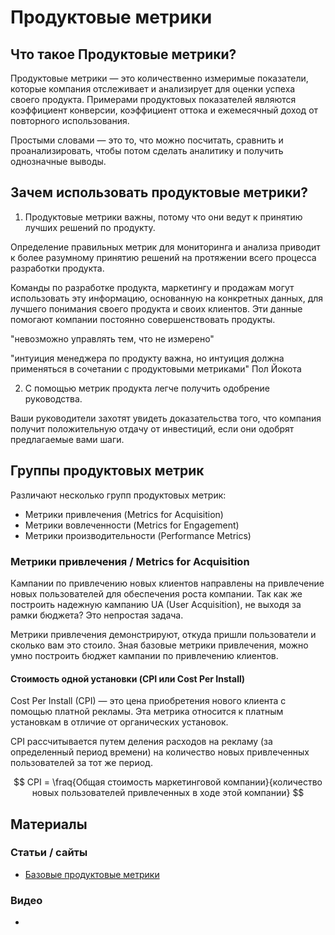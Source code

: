 # Продуктовые метрики

## Что такое Продуктовые метрики?

Продуктовые метрики — это количественно измеримые показатели, которые компания отслеживает и анализирует для оценки успеха своего продукта. Примерами продуктовых показателей являются коэффициент конверсии, коэффициент оттока и ежемесячный доход от повторного использования.

Простыми словами — это то, что можно посчитать, сравнить и проанализировать, чтобы потом сделать аналитику и получить однозначные выводы. 

## Зачем использовать продуктовые метрики?

1. Продуктовые метрики важны, потому что они ведут к принятию лучших решений по продукту.

Определение правильных метрик для мониторинга и анализа приводит к более разумному принятию решений на протяжении всего процесса разработки продукта.

Команды по разработке продукта, маркетингу и продажам могут использовать эту информацию, основанную на конкретных данных, для лучшего понимания своего продукта и своих клиентов. Эти данные помогают компании постоянно совершенствовать продукты.

"невозможно управлять тем, что не измерено"

"интуиция менеджера по продукту важна, но интуиция должна применяться в сочетании с продуктовыми метриками" Пол Йокота


2. С помощью метрик продукта легче получить одобрение руководства.

Ваши руководители захотят увидеть доказательства того, что компания получит положительную отдачу от инвестиций, если они одобрят предлагаемые вами шаги.

## Группы продуктовых метрик

Различают несколько групп продуктовых метрик:
- Метрики привлечения (Metrics for Acquisition)
- Метрики вовлеченности (Metrics for Engagement)
- Метрики производительности (Performance Metrics)

### Метрики привлечения / Metrics for Acquisition

Кампании по привлечению новых клиентов направлены на привлечение новых пользователей для обеспечения роста компании. Так как же построить надежную кампанию UA (User Acquisition), не выходя за рамки бюджета? Это непростая задача.

Метрики привлечения демонстрируют, откуда пришли пользователи и сколько вам это стоило. Зная базовые метрики привлечения, можно умно построить бюджет кампании по привлечению клиентов.

#### Стоимость одной установки (CPI или Cost Per Install)

Cost Per Install (CPI) — это цена приобретения нового клиента с помощью платной рекламы. Эта метрика относится к платным установкам в отличие от органических установок.

CPI рассчитывается путем деления расходов на рекламу (за определенный период времени) на количество новых привлеченных пользователей за тот же период.

$$ CPI = \fraq{Общая стоимость маркетинговой компании}{количество новых пользователей привлеченных в ходе этой компании} $$


## Материалы


### Статьи / сайты

- [Базовые продуктовые метрики](https://vc.ru/marketing/314555-bazovye-produktovye-metriki)


### Видео

- 

